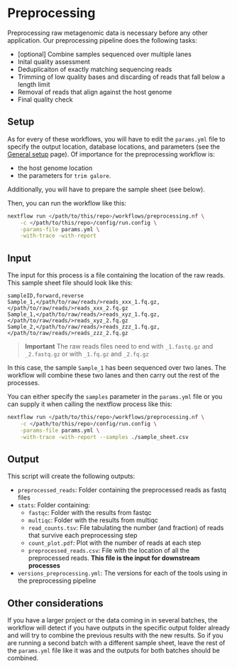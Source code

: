 # Preprocessing

Preprocessing raw metagenomic data is necessary before any other application. 
Our preprocessing pipeline does the following tasks:

- [optional] Combine samples sequenced over multiple lanes
- Inital quality assessment
- Deduplicaiton of exactly matching sequencing reads
- Trimming of low quality bases and discarding of reads that fall below a
length limit
- Removal of reads that align against the host genome
- Final quality check


## Setup

As for every of these workflows, you will have to edit the `params.yml` file
to specify the output location, database locations, and parameters (see the
[General setup](./setup.md) page). Of importance for the 
preprocessing workflow is: 
- the host genome location
- the parameters for `trim galore`.  


Additionally, you will have to prepare the sample sheet (see below).

Then, you can run the workflow like this:
```bash
nextflow run </path/to/this/repo>/workflows/preprocessing.nf \
	-c </path/to/this/repo>/config/run.config \
	-params-file params.yml \
	-with-trace -with-report
```

## Input

The input for this process is a file containing the location of the raw reads.
This sample sheet file should look like this:  

```
sampleID,forward,reverse
Sample_1,</path/to/raw/reads/>reads_xxx_1.fq.gz,</path/to/raw/reads/>reads_xxx_2.fq.gz
Sample_1,</path/to/raw/reads/>reads_xyz_1.fq.gz,</path/to/raw/reads/>reads_xyz_2.fq.gz
Sample_2,</path/to/raw/reads/>reads_zzz_1.fq.gz,</path/to/raw/reads/>reads_zzz_2.fq.gz
```

> **Important**
> The raw reads files need to end with
> `_1.fastq.gz` and `_2.fastq.gz`
> or with 
> `_1.fq.gz` and `_2.fq.gz`

In this case, the sample `Sample_1` has been sequenced over two lanes. The
workflow will combine these two lanes and then carry out the rest of the 
processes.

You can either specify the `samples` parameter in the `params.yml` file or you
can supply it when calling the nextflow process like this:  
```bash
nextflow run </path/to/this/repo>/workflows/preprocessing.nf \
	-c </path/to/this/repo>/config/run.config \
	-params-file params.yml \
	-with-trace -with-report --samples ./sample_sheet.csv
```

## Output

This script will create the following outputs:

- `preprocessed_reads`: Folder containing the preprocessed reads as fastq files
- `stats`: Folder containing:
	- `fastqc`: Folder with the results from fastqc
	- `multiqc`: Folder with the results from multiqc
	- `read_counts.tsv`: File tabulating the number (and fraction) of reads 
	that survive each preprocessing step
	- `count_plot.pdf`: Plot with the number of reads at each step
	- `preprocessed_reads.csv`: File with the location of all the preprocessed
	 reads. **This file is the input for downstream processes**
- `versions_preprocessing.yml`: The versions for each of the tools using in the
preprocessing pipeline

## Other considerations

If you have a larger project or the data coming in in several batches, the
workflow will detect if you have outputs in the specific output folder already
and will try to combine the previous results with the new results. So if you
are running a second batch with a different sample sheet, leave the rest of the
`params.yml` file like it was and the outputs for both batches should be 
combined.